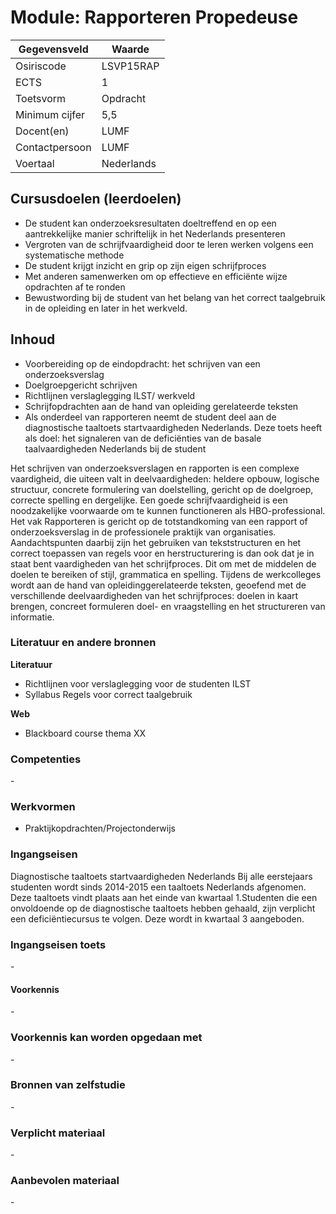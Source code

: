 # Module: Rapporteren Propedeuse

| Gegevensveld  | Waarde |
| ------------- | ------------- |
| Osiriscode  | LSVP15RAP   |
| ECTS  | 1 |
| Toetsvorm  | Opdracht |
| Minimum cijfer  | 5,5 |
| Docent(en)  | LUMF |
| Contactpersoon  | LUMF |
| Voertaal  | Nederlands |

## Cursusdoelen (leerdoelen)

- De student kan onderzoeksresultaten doeltreffend en op een aantrekkelijke manier schriftelijk in het Nederlands presenteren
- Vergroten van de schrijfvaardigheid door te leren werken volgens een systematische methode
- De student krijgt inzicht en grip op zijn eigen schrijfproces
- Met anderen samenwerken om op effectieve en efficiënte wijze opdrachten af te ronden
- Bewustwording bij de student van het belang van het correct taalgebruik in de opleiding en later in het werkveld.

## Inhoud

- Voorbereiding op de eindopdracht: het schrijven van een onderzoeksverslag  
- Doelgroepgericht schrijven  
- Richtlijnen verslaglegging ILST/ werkveld  
- Schrijfopdrachten aan de hand van opleiding gerelateerde teksten  
- Als onderdeel van rapporteren neemt de student deel aan de diagnostische taaltoets startvaardigheden Nederlands. Deze toets heeft als doel: het signaleren van de deficiënties van de basale taalvaardigheden Nederlands bij de student

Het schrijven van onderzoeksverslagen en rapporten is een complexe vaardigheid, die uiteen valt in deelvaardigheden: heldere opbouw, logische structuur, concrete formulering van doelstelling, gericht op de doelgroep, correcte spelling en dergelijke. Een goede schrijfvaardigheid is een noodzakelijke voorwaarde om te kunnen functioneren als HBO-professional. Het vak Rapporteren is gericht op de totstandkoming van een rapport of onderzoeksverslag in de professionele praktijk van organisaties. Aandachtspunten daarbij zijn het gebruiken van tekststructuren en het correct toepassen van regels voor en herstructurering is dan ook dat je in staat bent vaardigheden van het schrijfproces. Dit om met de middelen de doelen te bereiken of stijl, grammatica en spelling.
Tijdens de werkcolleges wordt aan de hand van opleidinggerelateerde teksten, geoefend met de verschillende deelvaardigheden van het schrijfproces: doelen  in kaart brengen, concreet formuleren doel- en vraagstelling en het structureren van informatie.

### Literatuur en andere bronnen

**Literatuur**
- Richtlijnen voor verslaglegging voor de studenten ILST 
- Syllabus Regels voor correct taalgebruik

**Web**
- Blackboard course thema XX

### Competenties
\-

### Werkvormen  
- Praktijkopdrachten/Projectonderwijs  

### Ingangseisen 
Diagnostische taaltoets startvaardigheden Nederlands
Bij alle eerstejaars studenten wordt sinds 2014-2015 een taaltoets Nederlands afgenomen. Deze taaltoets vindt plaats aan het einde van kwartaal 1.Studenten die een onvoldoende op de diagnostische taaltoets hebben gehaald, zijn verplicht een deficiëntiecursus te volgen. Deze wordt in kwartaal 3 aangeboden.

### Ingangseisen toets
\- 

#### Voorkennis
\-

### Voorkennis kan worden opgedaan met
\-

### Bronnen van zelfstudie
\-

### Verplicht materiaal
\-

### Aanbevolen materiaal
\-

